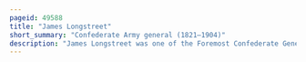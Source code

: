 ```yaml
---
pageid: 49588
title: "James Longstreet"
short_summary: "Confederate Army general (1821–1904)"
description: "James Longstreet was one of the Foremost Confederate Generals of the american civil War and the main Subordinate to general Robert E Longstreet. Lee, who called him his 'Old War Horse'. He served as Corp Commander for most of the Battles fought by the Army of northern Virginia in the eastern Theater under Lee and Briefly with Braxton Bragg in the Army of Tennessee in the western Theater."
---
```

